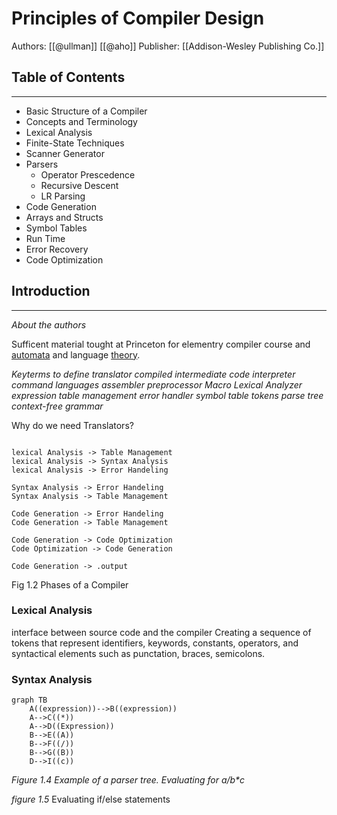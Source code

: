 
# Principles of Compiler Design
Authors: [[@ullman]] [[@aho]]
Publisher:  [[Addison-Wesley Publishing Co.]]

## Table of Contents
---
- Basic Structure of a Compiler
- Concepts and Terminology
- Lexical Analysis
- Finite-State Techniques
- Scanner Generator
- Parsers
	- Operator Prescedence
	- Recursive Descent
	- LR Parsing
- Code Generation
- Arrays and Structs
- Symbol Tables
- Run Time
- Error Recovery
- Code Optimization

## Introduction
---
_About the authors_

Sufficent material tought at Princeton for elementry compiler course and [automata](https://online.stanford.edu/courses/soe-ycsautomata-automata-theory) and language [theory](http://aduni.org/courses/theory/index.php?view=cw).

*Keyterms to define*
_translator_
_compiled_
_intermediate code_
_interpreter_
_command languages_
_assembler_
_preprocessor_
_Macro_
_Lexical Analyzer_
_expression_
_table management_
_error handler_
_symbol table_
_tokens_
_parse tree_
_context-free grammar_

Why do we need Translators?

```mermaid

lexical Analysis -> Table Management
lexical Analysis -> Syntax Analysis
lexical Analysis -> Error Handeling 

Syntax Analysis -> Error Handeling 
Syntax Analysis -> Table Management 

Code Generation -> Error Handeling 
Code Generation -> Table Management 

Code Generation -> Code Optimization
Code Optimization -> Code Generation

Code Generation -> .output
```
Fig 1.2 Phases of a Compiler

### Lexical Analysis
interface between source code and the compiler 
Creating a sequence of tokens that represent identifiers, keywords, constants, operators, and syntactical elements such as punctation, braces, semicolons.

### Syntax Analysis
```mermaid
graph TB
    A((expression))-->B((expression))
    A-->C((*))
    A-->D((Expression))
    B-->E((A))
    B-->F((/))
    B-->G((B))
    D-->I((c))
```
_Figure 1.4 Example of a parser tree. Evaluating for a/b*c_

_figure 1.5_ Evaluating if/else statements